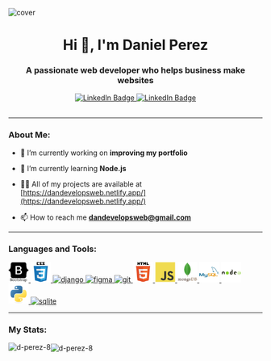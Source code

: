 ![cover](https://user-images.githubusercontent.com/77373777/225162387-030c310a-64e2-474a-9f0c-24334d21ba4f.png)

<h1 align="center">Hi 👋, I'm Daniel Perez</h1>
<h3 align="center">A passionate web developer who helps business make websites</h3>

<div id="badges" align="center">
      <a href="https://www.linkedin.com/in/daniel-n-perez/">
      <img src="https://img.shields.io/badge/LinkedIn-blue?style=for-the-badge&logo=linkedin&logoColor=white" alt="LinkedIn Badge"/>
    </a>
      <a href="https://twitter.com/dandevelopsweb">
    <img src="https://img.shields.io/badge/twitter-blue?style=for-the-badge&logo=twitter&logoColor=white" alt="LinkedIn Badge"/>
  </a>
</div>

<div id="counter" align="center">
  <img src="https://komarev.com/ghpvc/?username=d-perez-8&style=flat-square&color=blue" alt=""/>
</div>

---

<h3 align="left">About Me:</h3>

- 🔭 I’m currently working on **improving my portfolio**

- 🌱 I’m currently learning **Node.js**

- 👨‍💻 All of my projects are available at [https://dandevelopsweb.netlify.app/](https://dandevelopsweb.netlify.app/)

- 📫 How to reach me **dandevelopsweb@gmail.com**

---

<h3 align="left">Languages and Tools:</h3>
<p align="left"> <a href="https://getbootstrap.com" target="_blank" rel="noreferrer"> <img src="https://raw.githubusercontent.com/devicons/devicon/master/icons/bootstrap/bootstrap-plain-wordmark.svg" alt="bootstrap" width="40" height="40"/> </a> <a href="https://www.w3schools.com/css/" target="_blank" rel="noreferrer"> <img src="https://raw.githubusercontent.com/devicons/devicon/master/icons/css3/css3-original-wordmark.svg" alt="css3" width="40" height="40"/> </a> <a href="https://www.djangoproject.com/" target="_blank" rel="noreferrer"> <img src="https://cdn.worldvectorlogo.com/logos/django.svg" alt="django" width="40" height="40"/> </a> <a href="https://www.figma.com/" target="_blank" rel="noreferrer"> <img src="https://www.vectorlogo.zone/logos/figma/figma-icon.svg" alt="figma" width="40" height="40"/> </a> <a href="https://git-scm.com/" target="_blank" rel="noreferrer"> <img src="https://www.vectorlogo.zone/logos/git-scm/git-scm-icon.svg" alt="git" width="40" height="40"/> </a> <a href="https://www.w3.org/html/" target="_blank" rel="noreferrer"> <img src="https://raw.githubusercontent.com/devicons/devicon/master/icons/html5/html5-original-wordmark.svg" alt="html5" width="40" height="40"/> </a> <a href="https://developer.mozilla.org/en-US/docs/Web/JavaScript" target="_blank" rel="noreferrer"> <img src="https://raw.githubusercontent.com/devicons/devicon/master/icons/javascript/javascript-original.svg" alt="javascript" width="40" height="40"/> </a> <a href="https://www.mongodb.com/" target="_blank" rel="noreferrer"> <img src="https://raw.githubusercontent.com/devicons/devicon/master/icons/mongodb/mongodb-original-wordmark.svg" alt="mongodb" width="40" height="40"/> </a> <a href="https://www.mysql.com/" target="_blank" rel="noreferrer"> <img src="https://raw.githubusercontent.com/devicons/devicon/master/icons/mysql/mysql-original-wordmark.svg" alt="mysql" width="40" height="40"/> </a> <a href="https://nodejs.org" target="_blank" rel="noreferrer"> <img src="https://raw.githubusercontent.com/devicons/devicon/master/icons/nodejs/nodejs-original-wordmark.svg" alt="nodejs" width="40" height="40"/> </a> <a href="https://www.python.org" target="_blank" rel="noreferrer"> <img src="https://raw.githubusercontent.com/devicons/devicon/master/icons/python/python-original.svg" alt="python" width="40" height="40"/> </a> <a href="https://www.sqlite.org/" target="_blank" rel="noreferrer"> <img src="https://www.vectorlogo.zone/logos/sqlite/sqlite-icon.svg" alt="sqlite" width="40" height="40"/> </a> </p>

---

<h3 align="left">My Stats:</h3>

<p><img align="left" src="https://github-readme-stats.vercel.app/api/top-langs?username=d-perez-8&show_icons=true&locale=en&layout=compact" alt="d-perez-8" /></p>

<p><img align="center" src="https://github-readme-streak-stats.herokuapp.com/?user=d-perez-8&" alt="d-perez-8" /></p>


